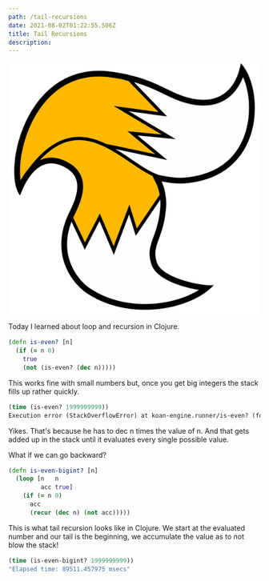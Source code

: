 ```yaml
---
path: /tail-recursions
date: 2021-08-02T01:22:55.506Z
title: Tail Recursions
description: 
---
```

![Tail Recursion](../../assets/tails.png "Tail recursion" )

Today I learned about loop and recursion in Clojure.
```clojure
(defn is-even? [n]
  (if (= n 0)
    true
    (not (is-even? (dec n)))))
```

This works fine with small numbers but, once you get big integers the stack fills up rather quickly.

```clojure
(time (is-even? 1999999999))
Execution error (StackOverflowError) at koan-engine.runner/is-even? (form-init12162138873637638637.clj:2).
```

Yikes. That's because he has to dec n times the value of n. And that gets added up in the stack until it evaluates every single possible value.

What if we can go backward?
```clojure
(defn is-even-bigint? [n]
  (loop [n   n
         acc true]
    (if (= n 0)
      acc
      (recur (dec n) (not acc)))))
```

This is what tail recursion looks like in Clojure. We start at the evaluated number and our tail is the beginning, we accumulate the value as to not blow the stack!
```clojure
(time (is-even-bigint? 1999999999))
"Elapsed time: 89511.457975 msecs"
```








